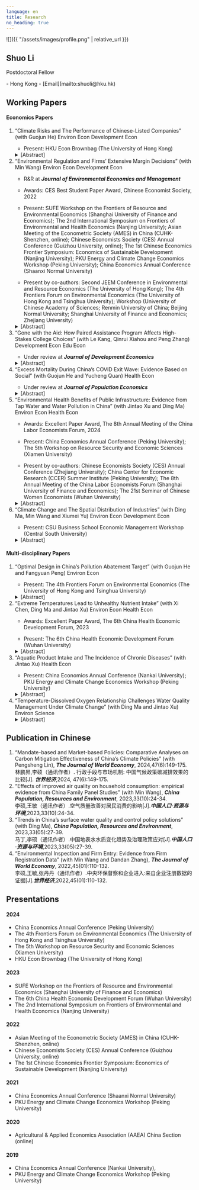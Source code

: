 ```yaml
---
language: en
title: Research
no_heading: true
---
```


<div class="row">
<div class="col-md-4" markdown="1">
<div class="site-personal-heading" markdown="1">
![]({{ "/assets/images/profile.png" | relative_url }})

## Shuo Li

Postdoctoral Fellow
</div>
<div class="site-personal-info" markdown="1">
- <span class="icon icon-office"></span> Hong Kong
- <span class="icon icon-mail"></span> [Email](mailto:shuoli@hku.hk)
</div>
</div>
<div class="col-md-8" markdown="1">

<!-- Label tag
<span class="label label-primary">Environ Science</span>
<span class="label label-success">Environ Econ</span>
<span class="label label-info">Health Econ</span>
<span class="label label-warning">Development Econ</span>
<span class="label label-danger">Edu Econ</span> -->

## Working Papers

#### Economics Papers

<ol>
<li> “Climate Risks and The Performance of Chinese-Listed Companies” (with Guojun He) <span class="label label-success">Environ Econ</span> <span class="label label-warning">Development Econ</span></li>
<ul><li>Present: HKU Econ Brownbag (The University of Hong Kong)</li></ul>
<span class="glyphicon glyphicon-star" aria-hidden="true"></span> <details><summary>[Abstract]</summary>This paper investigates the impact of physical climate risks on the performance of publicly listed companies in China over nearly two decades. We collect comprehensive climate risk data from multiple sources, including extreme high and low temperatures, droughts, floods, and typhoons, and incorporate various forms of physical climate risks into our analysis. Employing a two-way fixed effects model for company-by-year panel data, we analyze the effects of these risks on company profitability, measured by Return on Assets (ROA). Our findings indicate that the exposure of subsidiaries to climate risks has a significantly negative impact on profitability, while the exposure of headquarters is inconsequential. We also examine the adaptation strategies employed by companies in response to climate risks and find that aggregate-level adaptation outperforms firm-specific counterparts in China. The paper further investigates the stock market’s reaction to physical climate risks and reveals that the stock market has scarcely accounted for the impacts of these risks in comparison to the measure of accounting profitability. Our study contributes to the climate finance literature by providing evidence of the effects of physical climate risks on company performance in China and highlighting the importance of considering subsidiaries’ climate risks and adaptation strategies.</details>


<li>“Environmental Regulation and Firms’ Extensive Margin Decisions” (with Min Wang) <span class="label label-success">Environ Econ</span> <span class="label label-warning">Development Econ</span></li>
<ul><li>R&R at <b><i>Journal of Environmental Economics and Management</i></b></li></ul>
<ul><li>Awards: CES Best Student Paper Award, Chinese Economist Society, 2022</li></ul>
<ul><li>Present: SUFE Workshop on the Frontiers of Resource and Environmental Economics (Shanghai University of Finance and Economics); The 2nd International Symposium on Frontiers of Environmental and Health Economics (Nanjing University); Asian Meeting of the Econometric Society (AMES) in China (CUHK-Shenzhen, online); Chinese Economists Society (CES) Annual Conference (Guizhou University, online); The 1st Chinese Economics Frontier Symposium: Economics of Sustainable Development (Nanjing University); PKU Energy and Climate Change Economics Workshop (Peking University); China Economics Annual Conference (Shaanxi Normal University)</li></ul>
<ul><li>Present by co-authors: Second JEEM Conference in Environmental and Resource Economics (The University of Hong Kong); The 4th Frontiers Forum on Environmental Economics (The University of Hong Kong and Tsinghua University); Workshop (University of Chinese Academy of Sciences; Renmin University of China; Beijing Normal University; Shanghai University of Finance and Economics; Zhejiang University)</li></ul>

<details><summary>[Abstract]</summary>The paper explores the impacts of environmental regulation on Chinese firms’ extensive margin decisions and consequent changes in the market structure of regulated industries. Although environmental regulation deters firm entry and increases firm exit, it asymmetrically targets entrants more than incumbents. Through the market selection mechanism, large and private entrants are less inclined to enter the market in response to regulation, while small incumbents are more likely to exit. We finally examine whether incumbents in regulated cities adjust their inter-city investments to non-regulated cities and find no significant results, alleviating concerns regarding the regulation’s spatial spillover effects.</details>


<li>“Gone with the Aid: How Paired Assistance Program Affects High-Stakes College Choices” (with Le Kang, Qinrui Xiahou and Peng Zhang) <span class="label label-warning">Development Econ</span> <span class="label label-danger">Edu Econ</span></li>
<ul><li>Under review at <b><i>Journal of Development Economics</i></b></li></ul>
<details><summary>[Abstract]</summary>As the world contends with persistent poverty and losses from natural disasters, the provision of aid becomes increasingly vital. However, the empirical examination of the mutual benefits of aid is complicated due to endogeneity concerns. This paper provides a novel perspective on the unintended consequences of aid by exploring a post-earthquake reconstruction program in China. Leveraging the quasi-random pair assignment, we find a 40% increase in students from aided counties choosing universities in donor provinces, with stronger responses from high-achieving and engineering students. Besides, attending universities in donor provinces can increase students’ likelihood of migrating to these provinces and lifetime earnings by 26.43%. This paper underscores the potential benefits of aid for both providers and recipients: providers can attract skilled individuals and garner affinity from aided regions, and recipients can experience lifelong benefits.</details>


<li>“Excess Mortality During China’s COVID Exit Wave: Evidence Based on Social” (with Guojun He and Yucheng Quan) <span class="label label-info">Health Econ</span></li>
<ul><li>Under review at <b><i>Journal of Population Economics</i></b></li></ul>
<details><summary>[Abstract]</summary>China experienced a nationwide transmission of COVID-19 after the government abandoned its stringent zero-COVID policy in December 2022. Based on a manually collected dataset of elite deaths in China, this paper presents the first ex-post estimate of excess mortality during China’s COVID exit wave. We find a significant increase in excess mortality in late 2022 and early 2023, with the peak weekly excess mortality for those above age 65 increasing by over 10-fold. However, the elevated mortality returned to the pre-pandemic level in four to five weeks. We further estimate that there were at least 1.44 million during China’s COVID pandemic, driven mostly by the exit wave. Nevertheless, China’s total mortality cost during the pandemic remains low relative to comparable countries, because COVID-19 was under control most of the time from 2020 to 2022. We provide a case study showing how to use elite information to infer population excess mortality.</details>


<li>“Environmental Health Benefits of Public Infrastructure: Evidence from Tap Water and Water Pollution in China” (with Jintao Xu and Ding Ma) <span class="label label-success">Environ Econ</span> <span class="label label-info">Health Econ</span></li>
<ul><li>Awards: Excellent Paper Award, The 8th Annual Meeting of the China Labor Economists Forum, 2024</li></ul>
<ul><li>Present: China Economics Annual Conference (Peking University); The 5th Workshop on Resource Security and Economic Sciences (Xiamen University)</li></ul>
<ul><li>Present by co-authors: Chinese Economists Society (CES) Annual Conference (Zhejiang University); China Center for Economic Research (CCER) Summer Institute (Peking University); The 8th Annual Meeting of the China Labor Economists Forum (Shanghai University of Finance and Economics); The 21st Seminar of Chinese Women Economists (Wuhan University)</li></ul>
<details><summary>[Abstract]</summary>Based on data from the China Health and Nutrition Survey and Surface Water Quality Weekly Report, we estimate the effects of water pollution, tap water, and their interaction on individual health status. Using the panel IV regression method, we find that water pollution significantly increases the morbidity rate, while ignoring the different levels of pollution exposure caused by the use of tap water may lead to a serious underestimate of the impact of water pollution. Regression results show that tap water can offset about 60% of the negative health effects of water pollution, and the non-offsetting part may come from pollutants that cannot be eliminated by treatment processes in waterworks. Further analysis finds that the long-term health benefits of tap water are one order of magnitude higher than the short-term health benefits, suggesting that sustained water quality improvement has a long-term impact on health. Finally, comparing the disease cost and the total health cost caused by water pollution, we find that nearly 2/3 of the health cost can be attributed to the disease cost. As one of the most important infrastructure investments, the adoption of tap water greatly eliminates the negative impact of water pollution on the health of Chinese residents. This has important general implications for low-income countries with a low proportion of tap water supply.</details>


<li>“Climate Change and The Spatial Distribution of Industries” (with Ding Ma, Min Wang and Xiumei Yu) <span class="label label-success">Environ Econ</span> <span class="label label-warning">Development Econ</span></li>
<ul><li>Present: CSU Business School Economic Management Workshop (Central South University)</li></ul>
<details><summary>[Abstract]</summary>This paper explores the impacts of long-term temperature changes on the spatial distribution of industries, focusing on temperature effects on firm entry and exit. Using the information on all firms registered in China, we find a robust inverted U-shaped relationship between temperature change and firm entry and a significant relationship between high temperature and firm exit. This result indicates that extreme cold or hot temperatures reduce firm entry and increase firm exit. The effects are more significant for large firms and differ across sectors. In response to extreme temperatures, firms may migrate across regions through inter-regional equity investments to create new firms. The long-run projection shows that climate change may significantly reshape the spatial distribution of industries.</details>
</ol>

#### Multi-disciplinary Papers

<ol>
<li>“Optimal Design in China’s Pollution Abatement Target” (with Guojun He and Fangyuan Peng) <span class="label label-success">Environ Econ</span></li>
<ul><li>Present: The 4th Frontiers Forum on Environmental Economics (The University of Hong Kong and Tsinghua University)</li></ul>
<details><summary>[Abstract]</summary>Addressing air pollution is a critical challenge. Traditional air pollution regulations chiefly focus on areas with the highest pollution levels. However, the regions with the most significant pollution levels may not always be the primary contributors to nationwide pollution due to the long-distance transport of air pollutants. This paper uses high-frequency backward trajectory data to examine the spillover effects of PM2.5 pollution in China from 2015 to 2023. The city-pair regression demonstrates a statistically significant positive association between the pollution levels in source and destination cities. Notably, the geographic distribution of air pollution spillover impact substantially diverges from the pattern of PM2.5 concentration, highlighting a discrepancy between local air pollution levels and their national contributions. This study further shows that China’s past city-level PM2.5 reduction targets were mainly based on PM2.5 concentration rather than the local air pollution’s contribution to national levels, indicating a potential loss in efficiency. Finally, the paper suggests an alternative pollution reduction target allocation strategy that considers spillover effects. The findings imply that China has disproportionately concentrated on the most polluted cities while under-responding to many less-polluted cities with significant spillover impacts.</details>


<li>“Extreme Temperatures Lead to Unhealthy Nutrient Intake” (with Xi Chen, Ding Ma and Jintao Xu)  <span class="label label-success">Environ Econ</span> <span class="label label-info">Health Econ</span></li>
<ul><li>Awards: Excellent Paper Award, The 6th China Health Economic Development Forum, 2023</li></ul>
<ul><li>Present: The 6th China Health Economic Development Forum (Wuhan University)</li></ul>
<details><summary>[Abstract]</summary>Climate change-induced extreme temperatures threaten agriculture and exacerbate global food insecurity. While the temperature effects on food supply are well-known, we provide the first evidence of short-term fluctuations in extreme temperatures influencing food consumption and nutrition intake in China over two decades. The fixed effect models demonstrate that extreme heat reduces carbohydrate and protein intake without affecting fat consumption, whereas cold weather increases all of them and has a largest effect on fat consumption. Vegetable consumption significantly decreases during extreme heat, while dried legume intake notably increases during extreme cold. In contrast, cereal consumption peaks on hot days and declines on cold days. This paper reveals that air conditioners, fans, and heating systems effectively mitigate the impact of temperature extremes, while refrigerators offer minimal benefits. Thus, biological appetite, rather than food accessibility, primarily drives nutrient intake during extreme temperatures. Besides, rural, low-income, male, and child populations exhibit lower vulnerability. Our study suggests climate change may highly decrease the intake of carbohydrate and protein, but not in the same proportion as fat, offering a novel perspective on the temperature-health nexus.</details>


<li>“Aquatic Product Intake and The Incidence of Chronic Diseases” (with Jintao Xu) <span class="label label-info">Health Econ</span></li>
<ul><li>Present: China Economics Annual Conference (Nankai University); PKU Energy and Climate Change Economics Workshop (Peking University)</li></ul>
<details><summary>[Abstract]</summary>This paper employs a Cox proportional hazard model to examine the impact of aquatic product consumption on the risk of four noncommunicable diseases (NCDs) in China, including hypertension, diabetes, heart attack, and stroke. Since the effect of food consumption on health outcomes may be nonlinear, this paper utilizes a nonparametric binned approach to encapsulate the nonlinear effect of aquatic product consumption, exploring the optimal level of intake. Our findings suggest that, compared to no aquatic product intake, consuming less than 100 g/week of aquatic products significantly diminishes the risk of most NCDs. However, we did not find substantial evidence supporting the recommended amount (280-525 g per week) of aquatic product consumption suggested by the Chinese dietary guidelines. This paper has significant implications for diet and nutrition policies.</details>

<li>“Temperature-Dissolved Oxygen Relationship Challenges Water Quality Management Under Climate Change” (with Ding Ma and Jintao Xu) <span class="label label-primary">Environ Science</span></li>
<details><summary>[Abstract]</summary>Climate change significantly affects various pollution issues, including water quality. This paper explores the influence of temperature on water pollution indicators using a dataset from almost 150 water monitoring stations in China from 2004 to 2017. The study reveals a dominant correlation between dissolved oxygen concentration and air temperature, significantly affecting the seasonal patterns of water pollution indicators. The paper further highlights the potential bias in water quality assessments due to this temperature-dissolved oxygen relationship, leading to the overestimation of water toxicity in hot environments. The study recommends revising water quality standards to account for this correlation and suggests using dissolved oxygen saturation or concentration as indicators based on the purpose of the water source. The research underscores the crucial role of climate change in water quality management and has significant implications for sustainable development goals, emphasizing the need for integrated solutions. This paper contributes to understanding climate change’s impact on water quality and offers valuable insights for policymakers and environmental conservation efforts.</details>
</ol>

## Publication in Chinese

<ol>
<li>“Mandate-based and Market-based Policies: Comparative Analyses on Carbon Mitigation Effectiveness of China’s Climate Policies” (with Pengsheng Lin), <b><i>The Journal of World Economy</i></b>, 2024,47(6):149-175.</li>
林鹏昇,李硕（通讯作者）. 行政手段与市场机制: 中国气候政策碳减排效果的比较[J]. <b><i>世界经济</i></b>,2024, 47(6):149-175.

<li>“Effects of improved air quality on household consumption: empirical evidence from China Family Panel Studies” (with Min Wang), <b><i>China Population, Resources and Environment</i></b>, 2023,33(10):24-34.</li>
李硕,王敏（通讯作者）.空气质量改善对居民消费的影响[J].<b><i>中国人口·资源与环境</i></b>,2023,33(10):24-34.

<li>“Trends in China’s surface water quality and control policy solutions” (with Ding Ma), <b><i>China Population, Resources and Environment</i></b>, 2023,33(05):27-39.</li>
马丁,李硕（通讯作者）.中国地表水水质变化趋势及治理政策应对[J].<b><i>中国人口·资源与环境</i></b>,2023,33(05):27-39.

<li>“Environmental Inspection and Firm Entry: Evidence from Firm Registration Data” (with Min Wang and Dandan Zhang), <b><i>The Journal of World Economy</i></b>, 2022,45(01):110-132.</li>
李硕,王敏,张丹丹（通讯作者）.中央环保督察和企业进入:来自企业注册数据的证据[J].<b><i>世界经济</i></b>,2022,45(01):110-132.
</ol>

## Presentations

#### 2024
- China Economics Annual Conference (Peking University)
- The 4th Frontiers Forum on Environmental Economics (The University of Hong Kong and Tsinghua University)
- The 5th Workshop on Resource Security and Economic Sciences (Xiamen University)
- HKU Econ Brownbag (The University of Hong Kong)

#### 2023
- SUFE Workshop on the Frontiers of Resource and Environmental Economics (Shanghai University of Finance and Economics)
- The 6th China Health Economic Development Forum (Wuhan University)
- The 2nd International Symposium on Frontiers of Environmental and Health Economics (Nanjing University)

#### 2022
- Asian Meeting of the Econometric Society (AMES) in China (CUHK-Shenzhen, online)
- Chinese Economists Society (CES) Annual Conference (Guizhou University, online)
- The 1st Chinese Economics Frontier Symposium: Economics of Sustainable Development (Nanjing University)

#### 2021
- China Economics Annual Conference (Shaanxi Normal University)
- PKU Energy and Climate Change Economics Workshop (Peking University)

#### 2020
- Agricultural & Applied Economics Association (AAEA) China Section (online)

#### 2019
- China Economics Annual Conference (Nankai University), 
- PKU Energy and Climate Change Economics Workshop (Peking University)
